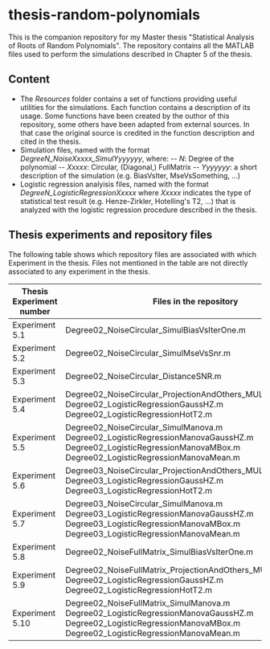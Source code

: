 # thesis-random-polynomials
This is the companion repository for my Master thesis "Statistical Analysis of Roots of Random Polynomials".
The repository contains all the MATLAB files used to perform the simulations described in Chapter 5 of the thesis.

## Content
- The *Resources* folder contains a set of functions providing useful utilities for the simulations. Each function contains a description of its usage. Some functions have been created by the outhor of this repository, some others have been adapted from external sources. In that case the original source is credited in the function description and cited in the thesis.
- Simulation files, named with the format *DegreeN_NoiseXxxxx_SimulYyyyyyy*, where:
-- *N*: Degree of the polynomial
 -- *Xxxxx*: Circular, (Diagonal,) FullMatrix
 -- *Yyyyyyy*: a short description of the simulation (e.g. BiasVsIter, MseVsSomething, ...)
- Logistic regression analyisis files, named with the format *DegreeN_LogisticRegressionXxxxx* where *Xxxxx* indicates the type of statistical test result (e.g. Henze-Zirkler, Hotelling's T2, ...) that is analyzed with the logistic regression procedure described in the thesis.

## Thesis experiments and repository files
The following table shows which repository files are associated with which Experiment in the thesis. Files not mentioned in the table are not directly associated to any experiment in the thesis.

| Thesis Experiment number | Files in the repository |
| ------ | ------ |
| Experiment 5.1 | Degree02\_NoiseCircular\_SimulBiasVsIterOne.m |
| Experiment 5.2 | Degree02\_NoiseCircular\_SimulMseVsSnr.m |
| Experiment 5.3 | Degree02\_NoiseCircular\_DistanceSNR.m |
| Experiment 5.4 | Degree02_NoiseCircular_ProjectionAndOthers_MULTIPLETIMES.m <br /> Degree02_LogisticRegressionGaussHZ.m <br /> Degree02_LogisticRegressionHotT2.m |
| Experiment 5.5 | Degree02_NoiseCircular_SimulManova.m <br /> Degree02_LogisticRegressionManovaGaussHZ.m <br /> Degree02_LogisticRegressionManovaMBox.m <br /> Degree02_LogisticRegressionManovaMean.m |
| Experiment 5.6 | Degree03_NoiseCircular_ProjectionAndOthers_MULTIPLETIMES.m <br /> Degree03_LogisticRegressionGaussHZ.m <br /> Degree03_LogisticRegressionHotT2.m |
| Experiment 5.7 | Degree03_NoiseCircular_SimulManova.m <br /> Degree03_LogisticRegressionManovaGaussHZ.m <br /> Degree03_LogisticRegressionManovaMBox.m <br /> Degree03_LogisticRegressionManovaMean.m |
| Experiment 5.8 | Degree02\_NoiseFullMatrix\_SimulBiasVsIterOne.m |
| Experiment 5.9 | Degree02_NoiseFullMatrix_ProjectionAndOthers_MULTIPLETIMES.m <br /> Degree02_LogisticRegressionGaussHZ.m <br /> Degree02_LogisticRegressionHotT2.m |
| Experiment 5.10 | Degree02_NoiseFullMatrix_SimulManova.m <br /> Degree02_LogisticRegressionManovaGaussHZ.m <br /> Degree02_LogisticRegressionManovaMBox.m <br /> Degree02_LogisticRegressionManovaMean.m |


